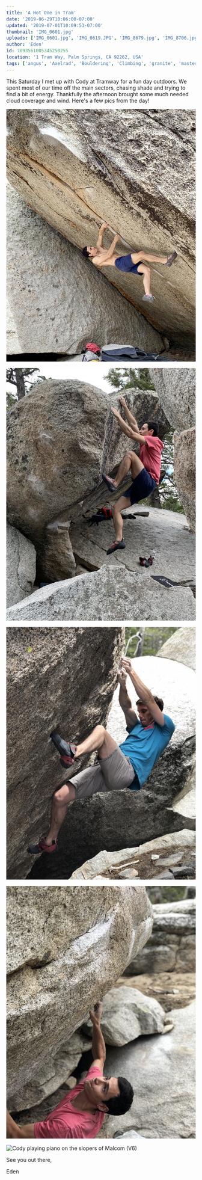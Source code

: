 ```yaml
---
title: 'A Hot One in Tram'
date: '2019-06-29T10:06:00-07:00'
updated: '2019-07-01T10:09:53-07:00'
thumbnail: 'IMG_0601.jpg'
uploads: ['IMG_0601.jpg', 'IMG_0619.JPG', 'IMG_8679.jpg', 'IMG_8706.jpg', 'IMG_8710.jpg']
author: 'Eden'
id: 7093561005345250255
location: '1 Tram Way, Palm Springs, CA 92262, USA'
tags: ['angus', 'Axelrad', 'Bouldering', 'Climbing', 'granite', 'master blaster', 'somewhere in time', 'Tramway']
---
```


This Saturday I met up with Cody at Tramway for a fun day outdoors. We spent most of our time off the main sectors, chasing shade and trying to find a bit of energy. Thankfully the afternoon brought some much needed cloud coverage and wind. Here's a few pics from the day!

![Trying Somewhere in Time (V12) early in the day](uploads/IMG_0601.jpg)

![Topping out Master Blaster (V9)](uploads/IMG_0619.JPG)

![Cody sending Fly, Robin Fly (V6/7?)](uploads/IMG_8679.jpg)

![Repeating Angus (V9)](uploads/IMG_8706.jpg)

![Cody playing piano on the slopers of Malcom (V6)](uploads/IMG_8710.jpg)

See you out there,

Eden

